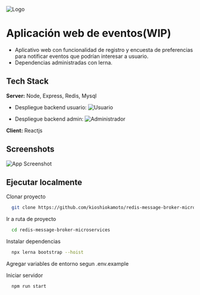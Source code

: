 ![Logo](https://dev-to-uploads.s3.amazonaws.com/uploads/articles/th5xamgrr6se0x5ro4g6.png)

# Aplicación web de eventos(WIP)

-   Aplicativo web con funcionalidad de registro y encuesta de preferencias para notificar eventos que podrían interesar a usuario.
-   Dependencias administradas con lerna.

## Tech Stack

**Server:** Node, Express, Redis, Mysql

-   Despliegue backend usuario: ![Usuario](https://demo-2-arquitectura-client.herokuapp.com)

-   Despliegue backend admin: ![Administrador](https://demo-2-arquitectura-admin.herokuapp.com)

**Client:** Reactjs

## Screenshots

![App Screenshot](https://via.placeholder.com/468x300?text=App+Screenshot+Here)

## Ejecutar localmente

Clonar proyecto

```bash
  git clone https://github.com/kioshiokamoto/redis-message-broker-microservices
```

Ir a ruta de proyecto

```bash
  cd redis-message-broker-microservices
```

Instalar dependencias

```bash
  npx lerna bootstrap --hoist
```

Agregar variables de entorno segun .env.example

Iniciar servidor

```bash
  npm run start
```
